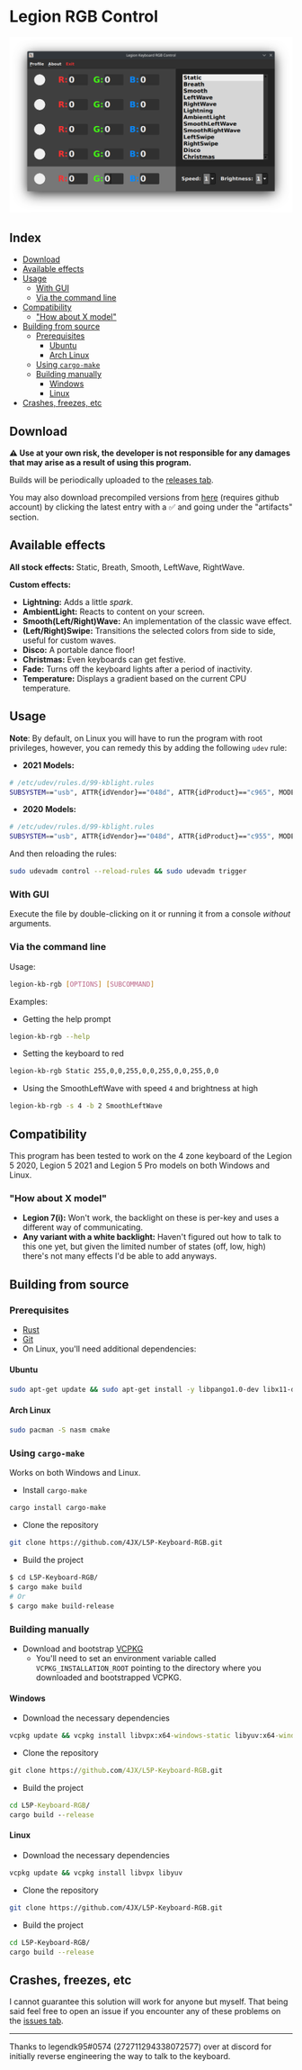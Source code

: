 # Legion RGB Control

![Preview](https://github.com/4JX/L5P-Keyboard-RGB/blob/main/Preview.png)

## Index

- [Download](#download)
- [Available effects](#available-effects)
- [Usage](#usage)
  - [With GUI](#with-gui)
  - [Via the command line](#via-the-command-line)
- [Compatibility](#compatibility)
  - ["How about X model"](#how-about-x-model)
- [Building from source](#building-from-source)
  - [Prerequisites](#prerequisites)
    - [Ubuntu](#ubuntu)
    - [Arch Linux](#arch-linux)
  - [Using `cargo-make`](#using-cargo-make)
  - [Building manually](#building-manually)
    - [Windows](#windows)
    - [Linux](#linux)
- [Crashes, freezes, etc](#crashes-freezes-etc)

## Download

**⚠️ Use at your own risk, the developer is not responsible for any damages that may arise as a result of using this program.**

Builds will be periodically uploaded to the [releases tab](https://github.com/4JX/L5P-Keyboard-RGB/releases).

You may also download precompiled versions from [here](https://github.com/4JX/L5P-Keyboard-RGB/actions/workflows/release-rust.yml) (requires github account) by clicking the latest entry with a ✅ and going under the "artifacts" section.

## Available effects

**All stock effects:** Static, Breath, Smooth, LeftWave, RightWave.

**Custom effects:**

- **Lightning:** Adds a little _spark_.
- **AmbientLight:** Reacts to content on your screen.
- **Smooth(Left/Right)Wave:** An implementation of the classic wave effect.
- **(Left/Right)Swipe:** Transitions the selected colors from side to side, useful for custom waves.
- **Disco:** A portable dance floor!
- **Christmas:** Even keyboards can get festive.
- **Fade:** Turns off the keyboard lights after a period of inactivity.
- **Temperature:** Displays a gradient based on the current CPU temperature.

## Usage

**Note**: By default, on Linux you will have to run the program with root privileges, however, you can remedy this by adding the following `udev` rule:

- **2021 Models:**

```sh
# /etc/udev/rules.d/99-kblight.rules
SUBSYSTEM=="usb", ATTR{idVendor}=="048d", ATTR{idProduct}=="c965", MODE="0666"
```

- **2020 Models:**

```sh
# /etc/udev/rules.d/99-kblight.rules
SUBSYSTEM=="usb", ATTR{idVendor}=="048d", ATTR{idProduct}=="c955", MODE="0666"
```

And then reloading the rules:

```sh
sudo udevadm control --reload-rules && sudo udevadm trigger
```

### With GUI

Execute the file by double-clicking on it or running it from a console _without_ arguments.

### Via the command line

Usage:

```sh
legion-kb-rgb [OPTIONS] [SUBCOMMAND]
```

Examples:

- Getting the help prompt

```sh
legion-kb-rgb --help
```

- Setting the keyboard to red

```sh
legion-kb-rgb Static 255,0,0,255,0,0,255,0,0,255,0,0
```

- Using the SmoothLeftWave with speed `4` and brightness at high

```sh
legion-kb-rgb -s 4 -b 2 SmoothLeftWave
```

## Compatibility

This program has been tested to work on the 4 zone keyboard of the Legion 5 2020, Legion 5 2021 and Legion 5 Pro models on both Windows and Linux.

### "How about X model"

- **Legion 7(i):** Won't work, the backlight on these is per-key and uses a different way of communicating.
- **Any variant with a white backlight:** Haven't figured out how to talk to this one yet, but given the limited number of states (off, low, high) there's not many effects I'd be able to add anyways.

## Building from source

### Prerequisites

- [Rust](https://www.rust-lang.org/tools/install)
- [Git](https://git-scm.com/downloads)
- On Linux, you'll need additional dependencies:

#### Ubuntu

```sh
sudo apt-get update && sudo apt-get install -y libpango1.0-dev libx11-dev libxext-dev libxft-dev libxinerama-dev libxcursor-dev libxrender-dev libxfixes-dev libudev-dev nasm libxcb-randr0-dev libusb-1.0-0-dev libdbus-1-dev
```

#### Arch Linux

```sh
sudo pacman -S nasm cmake
```

### Using `cargo-make`

Works on both Windows and Linux.

- Install `cargo-make`

```sh
cargo install cargo-make
```

- Clone the repository

```sh
git clone https://github.com/4JX/L5P-Keyboard-RGB.git
```

- Build the project

```sh
$ cd L5P-Keyboard-RGB/
$ cargo make build
# Or
$ cargo make build-release
```

### Building manually

- Download and bootstrap [VCPKG](https://github.com/Microsoft/vcpkg#getting-started)
  - You'll need to set an environment variable called `VCPKG_INSTALLATION_ROOT` pointing to the directory where you downloaded and bootstrapped VCPKG.

#### Windows

- Download the necessary dependencies

```cmd
vcpkg update && vcpkg install libvpx:x64-windows-static libyuv:x64-windows-static
```

- Clone the repository

```cmd
git clone https://github.com/4JX/L5P-Keyboard-RGB.git
```

- Build the project

```cmd
cd L5P-Keyboard-RGB/
cargo build --release
```

#### Linux

- Download the necessary dependencies

```sh
vcpkg update && vcpkg install libvpx libyuv
```

- Clone the repository

```sh
git clone https://github.com/4JX/L5P-Keyboard-RGB.git
```

- Build the project

```sh
cd L5P-Keyboard-RGB/
cargo build --release
```

## Crashes, freezes, etc

I cannot guarantee this solution will work for anyone but myself. That being said feel free to open an issue if you encounter any of these problems on the [issues tab](https://github.com/4JX/L5P-Keyboard-RGB/issues).

---

Thanks to legendk95#0574 (272711294338072577) over at discord for initially reverse engineering the way to talk to the keyboard.
